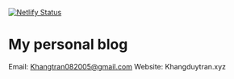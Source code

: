 [![Netlify Status](https://api.netlify.com/api/v1/badges/b81fdaa0-2697-499f-992a-8fa3169ad4d0/deploy-status)](https://app.netlify.com/sites/wizardly-kepler-a8e2cc/deploys)
# My personal blog
Email: Khangtran082005@gmail.com
Website: Khangduytran.xyz
